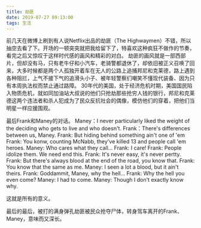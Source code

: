 ```yaml
---
title: 劫匪
date: 2019-07-27 09:13:00
tags: 生活
---
```


前几天在微博上刷到有人说Netflix出品的劫匪（The Highwaymen）不错，所以抽空去看了下。开场的一顿突突就把我给留下了，特喜欢这种疯狂不做作的节奏，看完之后又惊叹于这样时代感的画风和精彩的对白。
劫匪的画风就是一部西部片，但却没有马，只有老牛仔和小汽车，老骑警都退休了，却依旧被正义召唤了回来，大多时候都是两个人孤独开着车在无人的公路上追捕邦尼和克莱德，路上遇到各种阻拦，上气不接下气的追滑头小子、被年轻警察们嘲笑不懂现代装备、因为只有本周执法权而禁止通过路障。
30年代的美国，处于经济危机时期，美国国民陷入物质危机，就如同加油站大叔说的他们只抢劫那些抢穷人钱的银行，邦尼和克莱德这两个违法者和杀人犯成为了民众反抗社会的偶像，模仿他们的穿着，把他们当明星一样应援围观。

最后Frank和Maney的对话。
Maney：I never particularly liked the weight of the deciding who gets to live and who doesn't.
Frank：There's differences between us, Maney.
Frank: But hiding behind something ain't one of 'em
Frank: You konw, counting McNabb, they've killed 13 and people call 'em heroes.
Maney: Who cares what they call...
Frank: I care!
Frank: People idolize them. We need end this.
Frank: It's never easy, it's never pertty.
Frank: But there's always blood at the end of the road, you know that.
Frank: You know that the same as me.
Maney: I seen a lot a blood, but it ain't theirs.
Frank: Goddammit, Maney, why the hell...
Frank: Why the hell you even come?
Maney: I had to come.
Maney: Though I don't exactly know why.

这就是所有的意义。

最后的最后，被打的满身弹孔劫匪被民众抢夺尸体，转身驾车离开的Frank、Maney，意味而又深长。
